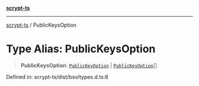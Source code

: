 [**scrypt-ts**](../README.md)

***

[scrypt-ts](../globals.md) / PublicKeysOption

# Type Alias: PublicKeysOption

> **PublicKeysOption**: [`PublicKeyOption`](PublicKeyOption.md) \| [`PublicKeyOption`](PublicKeyOption.md)[]

Defined in: scrypt-ts/dist/bsv/types.d.ts:8
